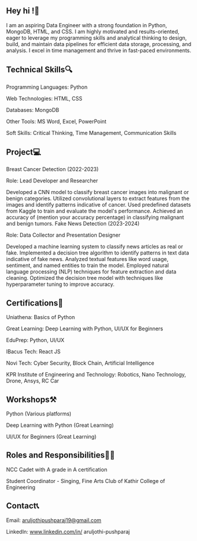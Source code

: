 ## Hey hi !👋
I am an aspiring Data Engineer with a strong foundation in Python, MongoDB, HTML, and CSS. I am highly motivated and results-oriented, eager to leverage my programming skills and analytical thinking to design, build, and maintain data pipelines for efficient data storage, processing, and analysis. I excel in time management and thrive in fast-paced environments.
## Technical Skills🔍
Programming Languages: Python 

Web Technologies: HTML, CSS

Databases: MongoDB

Other Tools: MS Word, Excel, PowerPoint

Soft Skills: Critical Thinking, Time Management, Communication Skills
## Project💻
Breast Cancer Detection (2022-2023)

Role: Lead Developer and Researcher

Developed a CNN model to classify breast cancer images into malignant or benign categories. Utilized convolutional layers to extract features from the images and identify patterns indicative of cancer. Used predefined datasets from Kaggle to train and evaluate the model's performance. Achieved an accuracy of (mention your accuracy percentage) in classifying malignant and benign tumors.
Fake News Detection (2023-2024)

Role: Data Collector and Presentation Designer

Developed a machine learning system to classify news articles as real or fake. Implemented a decision tree algorithm to identify patterns in text data indicative of fake news. Analyzed textual features like word usage, sentiment, and named entities to train the model. Employed natural language processing (NLP) techniques for feature extraction and data cleaning. Optimized the decision tree model with techniques like hyperparameter tuning to improve accuracy.
## Certifications📄
Uniathena: Basics of Python

Great Learning: Deep Learning with Python, UI/UX for Beginners

EduPrep: Python, UI/UX

IBacus Tech: React JS

Novi Tech: Cyber Security, Block Chain, Artificial Intelligence

KPR Institute of Engineering and Technology: Robotics, Nano Technology, Drone, Ansys, RC Car
## Workshops⚒
Python (Various platforms)

Deep Learning with Python (Great Learning)

UI/UX for Beginners (Great Learning)
## Roles and Responsibilities👮‍♀️
NCC Cadet with A grade in A certification

Student Coordinator - Singing, Fine Arts Club of Kathir College of Engineering
## Contact📞
Email: aruljothipushparaj19@gmail.com

LinkedIn: www.linkedin.com/in/
aruljothi-pushparaj



